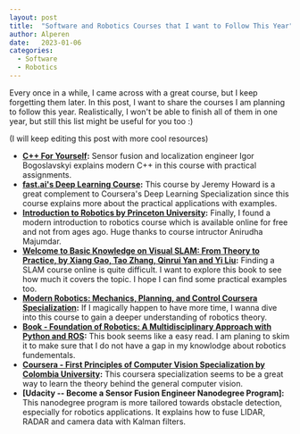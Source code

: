 ```yaml
---
layout: post
title:  "Software and Robotics Courses that I want to Follow This Year"
author: Alperen
date:   2023-01-06
categories:
  - Software
  - Robotics
---
```


Every once in a while, I came across with a great course, but I keep forgetting them later. In this post, I want to share the courses I am planning to follow this year. Realistically, I won't be able to finish all of them in one year, but still this list might be useful for you too :) 

(I will keep editing this post with more cool resources)

* **[C++ For Yourself](https://github.com/cpp-for-yourself):** Sensor fusion and localization engineer Igor Bogoslavskyi explains modern C++ in this course with practical assignments.
* **[fast.ai's Deep Learning Course](https://www.fast.ai/):** This course by Jeremy Howard is a great complement to Coursera's Deep Learning Specialization since this course explains more about the practical applications with examples.
* **[Introduction to Robotics by Princeton University](https://irom-lab.princeton.edu/intro-to-robotics/):** Finally, I found a modern introduction to robotics course which is available online for free and not from ages ago. Huge thanks to course intructor Anirudha Majumdar.
* **[Welcome to Basic Knowledge on Visual SLAM: From Theory to Practice, by Xiang Gao, Tao Zhang, Qinrui Yan and Yi Liu](https://github.com/gaoxiang12/slambook-en):** Finding a SLAM course online is quite difficult. I want to explore this book to see how much it covers the topic. I hope I can find some practical examples too.
* **[Modern Robotics: Mechanics, Planning, and Control Coursera Specialization](https://www.coursera.org/specializations/modernrobotics):** If I magically happen to have more time, I wanna dive into this course to gain a deeper understanding of robotics theory.
* **[Book - Foundation of Robotics: A Multidisciplinary Approach with Python and ROS](https://foundations-of-robotics.org/):** This book seems like a easy read. I am planing to skim it to make sure that I do not have a gap in my knowlodge about robotics fundementals.
* **[Coursera - First Principles of Computer Vision Specialization by Colombia University](https://www.coursera.org/specializations/firstprinciplesofcomputervision):** This coursera specialization seems to be a great way to learn the theory behind the general computer vision.
* **[Udacity -- Become a Sensor Fusion Engineer Nanodegree Program]:** This nanodegree program is more tailored towards obstacle detection, especially for robotics applications. It explains how to fuse LIDAR, RADAR and camera data with Kalman filters.
